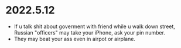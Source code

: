 # 2022.5.12

- If u talk shit about goverment with friend while u walk down street, Russian "officers" may take your iPhone, ask your pin number.
- They may beat your ass even in airpot or airplane.